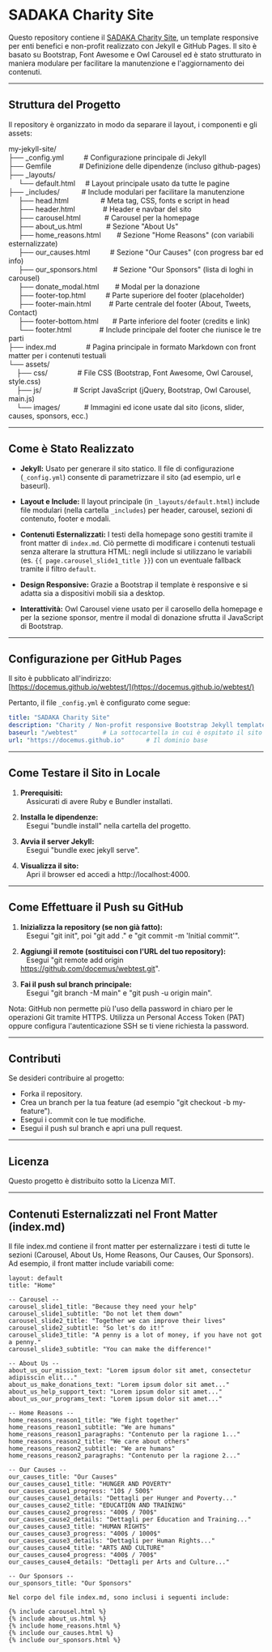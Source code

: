 # SADAKA Charity Site

Questo repository contiene il [SADAKA Charity Site](https://docemus.github.io/webtest/), un template responsive per enti benefici e non-profit realizzato con Jekyll e GitHub Pages. Il sito è basato su Bootstrap, Font Awesome e Owl Carousel ed è stato strutturato in maniera modulare per facilitare la manutenzione e l'aggiornamento dei contenuti.

--------------------------------------------------
## Struttura del Progetto

Il repository è organizzato in modo da separare il layout, i componenti e gli assets:

my-jekyll-site/  
├── _config.yml          # Configurazione principale di Jekyll  
├── Gemfile              # Definizione delle dipendenze (incluso github-pages)  
├── _layouts/  
     └── default.html     # Layout principale usato da tutte le pagine  
├── _includes/           # Include modulari per facilitare la manutenzione  
     ├── head.html                # Meta tag, CSS, fonts e script in head  
     ├── header.html              # Header e navbar del sito  
     ├── carousel.html            # Carousel per la homepage  
     ├── about_us.html            # Sezione "About Us"  
     ├── home_reasons.html        # Sezione "Home Reasons" (con variabili esternalizzate)  
     ├── our_causes.html          # Sezione "Our Causes" (con progress bar ed info)  
     ├── our_sponsors.html        # Sezione "Our Sponsors" (lista di loghi in carousel)  
     ├── donate_modal.html        # Modal per la donazione  
     ├── footer-top.html          # Parte superiore del footer (placeholder)  
     ├── footer-main.html         # Parte centrale del footer (About, Tweets, Contact)  
     ├── footer-bottom.html       # Parte inferiore del footer (credits e link)  
     └── footer.html              # Include principale del footer che riunisce le tre parti  
├── index.md               # Pagina principale in formato Markdown con front matter per i contenuti testuali  
└── assets/  
    ├── css/               # File CSS (Bootstrap, Font Awesome, Owl Carousel, style.css)  
    ├── js/                # Script JavaScript (jQuery, Bootstrap, Owl Carousel, main.js)  
    └── images/            # Immagini ed icone usate dal sito (icons, slider, causes, sponsors, ecc.)


---

## Come è Stato Realizzato

- **Jekyll:** Usato per generare il sito statico. Il file di configurazione (`_config.yml`) consente di parametrizzare il sito (ad esempio, url e baseurl).
  
- **Layout e Include:** Il layout principale (in `_layouts/default.html`) include file modulari (nella cartella `_includes`) per header, carousel, sezioni di contenuto, footer e modali.
  
- **Contenuti Esternalizzati:** I testi della homepage sono gestiti tramite il front matter di `index.md`. Ciò permette di modificare i contenuti testuali senza alterare la struttura HTML: negli include si utilizzano le variabili (es. `{{ page.carousel_slide1_title }}`) con un eventuale fallback tramite il filtro `default`.
  
- **Design Responsive:** Grazie a Bootstrap il template è responsive e si adatta sia a dispositivi mobili sia a desktop.
  
- **Interattività:** Owl Carousel viene usato per il carosello della homepage e per la sezione sponsor, mentre il modal di donazione sfrutta il JavaScript di Bootstrap.

---

## Configurazione per GitHub Pages

Il sito è pubblicato all'indirizzo:  
[https://docemus.github.io/webtest/](https://docemus.github.io/webtest/)

Pertanto, il file `_config.yml` è configurato come segue:

```yaml
title: "SADAKA Charity Site"  
description: "Charity / Non-profit responsive Bootstrap Jekyll template."  
baseurl: "/webtest"       # La sottocartella in cui è ospitato il sito  
url: "https://docemus.github.io"      # Il dominio base
```

--------------------------------------------------
## Come Testare il Sito in Locale

1. **Prerequisiti:**  
   Assicurati di avere Ruby e Bundler installati.

2. **Installa le dipendenze:**  
   Esegui "bundle install" nella cartella del progetto.

3. **Avvia il server Jekyll:**  
   Esegui "bundle exec jekyll serve".

4. **Visualizza il sito:**  
   Apri il browser ed accedi a http://localhost:4000.

--------------------------------------------------
## Come Effettuare il Push su GitHub

1. **Inizializza la repository (se non già fatto):**  
   Esegui "git init", poi "git add ." e "git commit -m 'Initial commit'".

2. **Aggiungi il remote (sostituisci con l'URL del tuo repository):**  
   Esegui "git remote add origin https://github.com/docemus/webtest.git".

3. **Fai il push sul branch principale:**  
   Esegui "git branch -M main" e "git push -u origin main".

Nota: GitHub non permette più l'uso della password in chiaro per le operazioni Git tramite HTTPS. Utilizza un Personal Access Token (PAT) oppure configura l'autenticazione SSH se ti viene richiesta la password.

--------------------------------------------------
## Contributi

Se desideri contribuire al progetto:
- Forka il repository.
- Crea un branch per la tua feature (ad esempio "git checkout -b my-feature").
- Esegui i commit con le tue modifiche.
- Esegui il push sul branch e apri una pull request.

--------------------------------------------------
## Licenza

Questo progetto è distribuito sotto la Licenza MIT.

--------------------------------------------------
## Contenuti Esternalizzati nel Front Matter (index.md)

Il file index.md contiene il front matter per esternalizzare i testi di tutte le sezioni (Carousel, About Us, Home Reasons, Our Causes, Our Sponsors). Ad esempio, il front matter include variabili come:

```
layout: default  
title: "Home"  

-- Carousel --  
carousel_slide1_title: "Because they need your help"  
carousel_slide1_subtitle: "Do not let them down"  
carousel_slide2_title: "Together we can improve their lives"  
carousel_slide2_subtitle: "So let's do it!"  
carousel_slide3_title: "A penny is a lot of money, if you have not got a penny."  
carousel_slide3_subtitle: "You can make the difference!"

-- About Us --  
about_us_our_mission_text: "Lorem ipsum dolor sit amet, consectetur adipisscin elit..."  
about_us_make_donations_text: "Lorem ipsum dolor sit amet..."  
about_us_help_support_text: "Lorem ipsum dolor sit amet..."  
about_us_our_programs_text: "Lorem ipsum dolor sit amet..."

-- Home Reasons --  
home_reasons_reason1_title: "We fight together"  
home_reasons_reason1_subtitle: "We are humans"  
home_reasons_reason1_paragraphs: "Contenuto per la ragione 1..."  
home_reasons_reason2_title: "We care about others"  
home_reasons_reason2_subtitle: "We are humans"  
home_reasons_reason2_paragraphs: "Contenuto per la ragione 2..."

-- Our Causes --  
our_causes_title: "Our Causes"  
our_causes_cause1_title: "HUNGER AND POVERTY"  
our_causes_cause1_progress: "10$ / 500$"  
our_causes_cause1_details: "Dettagli per Hunger and Poverty..."  
our_causes_cause2_title: "EDUCATION AND TRAINING"  
our_causes_cause2_progress: "400$ / 700$"  
our_causes_cause2_details: "Dettagli per Education and Training..."  
our_causes_cause3_title: "HUMAN RIGHTS"  
our_causes_cause3_progress: "400$ / 1000$"  
our_causes_cause3_details: "Dettagli per Human Rights..."  
our_causes_cause4_title: "ARTS AND CULTURE"  
our_causes_cause4_progress: "400$ / 700$"  
our_causes_cause4_details: "Dettagli per Arts and Culture..."

-- Our Sponsors --  
our_sponsors_title: "Our Sponsors"

Nel corpo del file index.md, sono inclusi i seguenti include:

{% include carousel.html %}  
{% include about_us.html %}  
{% include home_reasons.html %}  
{% include our_causes.html %}  
{% include our_sponsors.html %}
```
